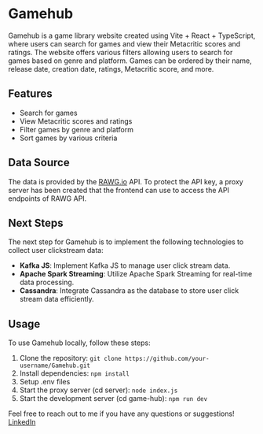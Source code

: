 # Gamehub

Gamehub is a game library website created using Vite + React + TypeScript, where users can search for games and view their Metacritic scores and ratings. The website offers various filters allowing users to search for games based on genre and platform. Games can be ordered by their name, release date, creation date, ratings, Metacritic score, and more.

## Features

- Search for games
- View Metacritic scores and ratings
- Filter games by genre and platform
- Sort games by various criteria

## Data Source

The data is provided by the [RAWG.io](https://rawg.io/) API. To protect the API key, a proxy server has been created that the frontend can use to access the API endpoints of RAWG API.

## Next Steps

The next step for Gamehub is to implement the following technologies to collect user clickstream data:

- **Kafka JS**: Implement Kafka JS to manage user click stream data.
- **Apache Spark Streaming**: Utilize Apache Spark Streaming for real-time data processing.
- **Cassandra**: Integrate Cassandra as the database to store user click stream data efficiently.

## Usage

To use Gamehub locally, follow these steps:

1. Clone the repository: `git clone https://github.com/your-username/Gamehub.git`
2. Install dependencies: `npm install`
3. Setup .env files
4. Start the proxy server (cd server): `node index.js`
5. Start the development server (cd game-hub): `npm run dev`

Feel free to reach out to me if you have any questions or suggestions!
[LinkedIn](www.linkedin.com/in/rohan-bh-shah)
